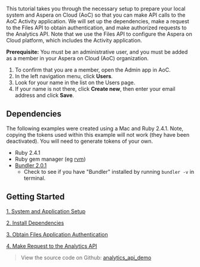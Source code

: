 This tutorial takes you through the necessary setup to prepare your local system and Aspera on Cloud (AoC) so that you can make API calls to the AoC Activity application. We will set up the dependencies, make a request to the Files API to obtain authentication, and make authorized requests to the Analytics API. Note that we use the Files API to configure the Aspera on Cloud platform, which includes the Activity application.

**Prerequisite:**
You must be an administrative user, and you must be added as a member in your Aspera on Cloud (AoC) organization.
1. To confirm that you are a member, open the Admin app in AoC.
1. In the left navigation menu, click **Users**.
1. Look for your name in the list on the Users page.
1. If your name is not there, click **Create new**, then enter your email address and click **Save**.

## Dependencies

The following examples were created using a Mac and Ruby 2.4.1. Note, copying the tokens used within this example will not work (they have been deactivated). You will need to generate tokens of your own.

* Ruby 2.4.1
* Ruby gem manager (eg [rvm](https://rvm.io/))
* [Bundler 2.0.1](https://bundler.io/)
  * Check to see if you have "Bundler" installed by running `bundler -v` in terminal.

## Getting Started

[1. System and Application Setup](./setup.md)

[2. Install Dependencies](./dependencies.md)

[3. Obtain Files Application Authentication](./authentication.md)

[4. Make Request to the Analytics API](./analytics-api.md)

> View the source code on Github: [analytics_api_demo](https://github.com/LauraKirby/aspera-ibm-analytics-api/tree/master/analytics-api-demo)
